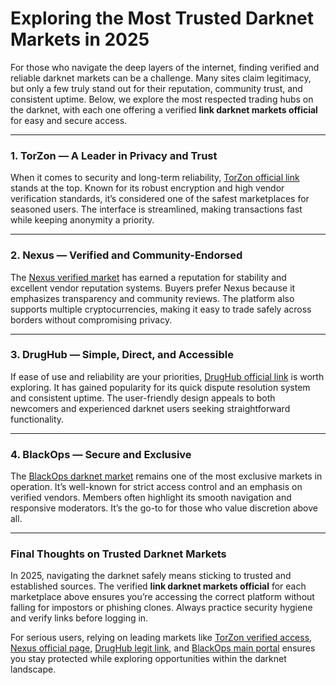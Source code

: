 # Exploring the Most Trusted Darknet Markets in 2025

For those who navigate the deep layers of the internet, finding verified and reliable darknet markets can be a challenge. Many sites claim legitimacy, but only a few truly stand out for their reputation, community trust, and consistent uptime. Below, we explore the most respected trading hubs on the darknet, with each one offering a verified **link darknet markets official** for easy and secure access.

---

### 1. TorZon — A Leader in Privacy and Trust  
When it comes to security and long-term reliability, <a href="http://%74%6F%72&#122;&#111;%6E%35&#108;&#109;%76%36%6D&#55;%77&#115;&#53;&#116;&#97;%36&#101;&#104;&#51;%72%36&#51;%73%68&#107;%6A&#98;%7A%32&#109;&#113;%72&#102;%37%79%6D&#106;%72%6D%67&#114;%75%32&#98;%6F&#103;%66%6E&#101;&#99;%33%79%64&#46;&#111;%6E&#105;%6F%6E">TorZon official link</a> stands at the top. Known for its robust encryption and high vendor verification standards, it’s considered one of the safest marketplaces for seasoned users. The interface is streamlined, making transactions fast while keeping anonymity a priority.

---

### 2. Nexus — Verified and Community-Endorsed  
The <a href="http://&#110;&#101;%78&#117%73%7A&#104;%6E%37&#102;&#121;&#55;&#120;&#103;&#55;%75%64%74%76%34&#51;%76%69&#104;&#110;%68%76%71%35&#121;%6C&#114;&#53;%37%62%34&#112;%6E%74%65&#117&#109;%36%78%36%6F%6E%72&#110;%74%77%62&#53;%75%71%64%2E%6F&#110;%69%6F&#110;">Nexus verified market</a> has earned a reputation for stability and excellent vendor reputation systems. Buyers prefer Nexus because it emphasizes transparency and community reviews. The platform also supports multiple cryptocurrencies, making it easy to trade safely across borders without compromising privacy.

---

### 3. DrugHub — Simple, Direct, and Accessible  
If ease of use and reliability are your priorities, <a href="http://%64%72%75&#103;&#104;&#117&#98;&#50;%70%77&#122;%6B&#122;%6A&#116;&#99;%75%61%72&#102;&#53;%70&#50;&#102;%36%73&#120;&#109;&#104;&#55;%74%6A%75&#105;&#121;%77&#52;&#117%77%63&#97;%68&#52;&#104;%6A%74&#102;%34&#55;&#111;%69%70&#99;&#105;&#97;%64%2E&#111;%6E%69%6F&#110;">DrugHub official link</a> is worth exploring. It has gained popularity for its quick dispute resolution system and consistent uptime. The user-friendly design appeals to both newcomers and experienced darknet users seeking straightforward functionality.

---

### 4. BlackOps — Secure and Exclusive  
The <a href="http://%62&#108;&#97;&#99;&#107;%6F%70&#115;&#97;&#97;&#120;%37&#105;&#101;%65&#108;%6A&#101;&#99;&#116;&#118;&#105;%33&#118;&#110;&#51;%61%35&#109;%32&#119;%66&#115;&#115;&#121;&#108;%63%64&#113;%61&#115;&#119;&#114;&#118;%6C&#98;&#101;%70%74&#119;&#122;&#118;%35&#111;&#105;%64%2E%6F&#110;%69&#111;&#110;">BlackOps darknet market</a> remains one of the most exclusive markets in operation. It’s well-known for strict access control and an emphasis on verified vendors. Members often highlight its smooth navigation and responsive moderators. It’s the go-to for those who value discretion above all.

---

### Final Thoughts on Trusted Darknet Markets  
In 2025, navigating the darknet safely means sticking to trusted and established sources. The verified **link darknet markets official** for each marketplace above ensures you’re accessing the correct platform without falling for impostors or phishing clones. Always practice security hygiene and verify links before logging in.

For serious users, relying on leading markets like <a href="http://%74%6F%72&#122;&#111;%6E%35&#108;&#109;%76%36%6D&#55;%77&#115;&#53;&#116;&#97;%36&#101;&#104;&#51;%72%36&#51;%73%68&#107;%6A&#98;%7A%32&#109;&#113;%72&#102;%37%79%6D&#106;%72%6D%67&#114;%75%32&#98;%6F&#103;%66%6E&#101;&#99;%33%79%64&#46;&#111;%6E&#105;%6F%6E">TorZon verified access</a>, <a href="http://&#110;&#101;%78&#117%73%7A&#104;%6E%37&#102;&#121;&#55;&#120;&#103;&#55;%75%64%74%76%34&#51;%76%69&#104;&#110;%68%76%71%35&#121;%6C&#114;&#53;%37%62%34&#112;%6E%74%65&#117&#109;%36%78%36%6F%6E%72&#110;%74%77%62&#53;%75%71%64%2E%6F&#110;%69%6F&#110;">Nexus official page</a>, <a href="http://%64%72%75&#103;&#104;&#117&#98;&#50;%70%77&#122;%6B&#122;%6A&#116;&#99;%75%61%72&#102;&#53;%70&#50;&#102;%36%73&#120;&#109;&#104;&#55;%74%6A%75&#105;&#121;%77&#52;&#117%77%63&#97;%68&#52;&#104;%6A%74&#102;%34&#55;&#111;%69%70&#99;&#105;&#97;%64%2E&#111;%6E%69%6F&#110;">DrugHub legit link</a>, and <a href="http://%62&#108;&#97;&#99;&#107;%6F%70&#115;&#97;&#97;&#120;%37&#105;&#101;%65&#108;%6A&#101;&#99;&#116;&#118;&#105;%33&#118;&#110;&#51;%61%35&#109;%32&#119;%66&#115;&#115;&#121;&#108;%63%64&#113;%61&#115;&#119;&#114;&#118;%6C&#98;&#101;%70%74&#119;&#122;&#118;%35&#111;&#105;%64%2E%6F&#110;%69&#111;&#110;">BlackOps main portal</a> ensures you stay protected while exploring opportunities within the darknet landscape.